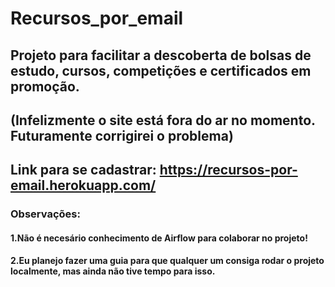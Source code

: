 # Recursos_por_email
## Projeto para facilitar a descoberta de bolsas de estudo, cursos, competições e certificados em promoção.

## (Infelizmente o site está fora do ar no momento. Futuramente corrigirei o problema) 
## Link para se cadastrar: https://recursos-por-email.herokuapp.com/

### Observações: 
#### 1.Não é necesário conhecimento de Airflow para colaborar no projeto!
#### 2.Eu planejo fazer uma guia para que qualquer um consiga rodar o projeto localmente, mas ainda não tive tempo para isso.


